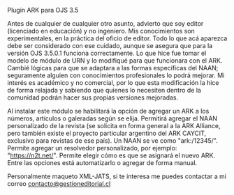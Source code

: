Plugin ARK para OJS 3.5 

Antes de cualquier de cualquier otro asunto, advierto que soy editor (licenciado en educación) y no ingeniero. Mis conocimientos son experimentales, en la práctica del oficio de editor. Todo lo que acá aparezca debe ser considerado con ese cuidado, aunque se asegura que para la versión OJS 3.5.0.1 funciona correctamente.
Lo que hice fue tomar el modelo de módulo de URN y lo modifiqué para que funcionara con el ARK. Cambié lógicas para que se adaptara a las formas específicas del NAAN; seguramente alguien con conocimientos profesionales lo podrá mejorar. Mi interés es académico y no comercial, por lo que esta modificación la hice de forma relajada y sabiendo que quienes lo necesiten dentro de la comunidad podrán hacer sus propias versiones mejoradas.

Al instalar este módulo se habilitará la opción de agregar un ARK a los números, artículos o galeradas según se elija. Permitirá agregar el NAAN personalizado de la revista (se solicita en forma general a la ARK Alliance, pero también existe el proyecto particular argentino del ARK CAYCIT, exclusivo para revistas de ese país). Un NAAN se ve como "ark:/12345/".
Permite agregar un resolvedor personalizado, por ejemplo: "https://n2t.net/".
Permite elegir cómo es que se asignará el nuevo ARK. Entre las opciones está automatizarlo o agregar de forma manual.

Personalmente maqueto XML-JATS, si te interesa me puedes contactar a mi correo contacto@gestioneditorial.cl
